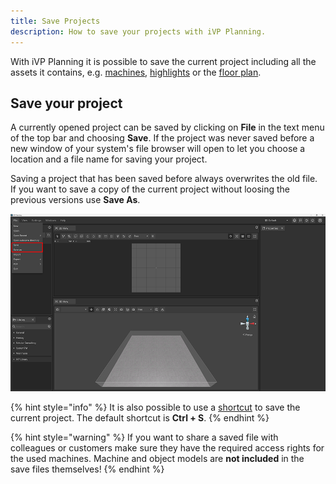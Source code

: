 ```yaml
---
title: Save Projects
description: How to save your projects with iVP Planning.
---
```


With iVP Planning it is possible to save the current project including all the assets it contains, e.g. [machines](../machines/first-steps-with-3d-object.md), [highlights](../machines/highlighting-objects.md) or the [floor plan](../user-interface/the-floor-plan.md).

## Save your project

A currently opened project can be saved by clicking on __File__ in the text menu of the top bar and choosing __Save__. If the project was never saved before a new window of your system's file browser will open to let you choose a location and a file name for saving your project.

Saving a project that has been saved before always overwrites the old file. If you want to save a copy of the current project without loosing the previous versions use __Save As__.

![Save your project](../../../.gitbook/assets/planning_save.png)

{% hint style="info" %}
It is also possible to use a [shortcut](../settings/input-manager.md) to save the current project. The default shortcut is __Ctrl + S__.
{% endhint %}

{% hint style="warning" %}
If you want to share a saved file with colleagues or customers make sure they have the required access rights for the used machines. Machine and object models are __not included__ in the save files themselves!
{% endhint %}
